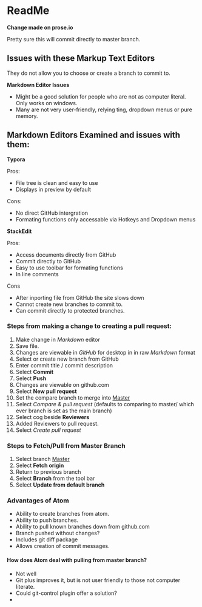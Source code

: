 # ReadMe

**Change made on prose.io**

Pretty sure this will commit directly to master branch.

## Issues with these Markup Text Editors

They do not allow you to choose or create a branch to commit to.

**Markdown Editor Issues**

- Might be a good solution for people who are not as computer literal. Only works on windows.
- Many are not very user-friendly, relying ting, dropdown menus or pure memory.

## **Markdown Editors Examined and issues with them:**

**Typora**

Pros:

- File tree is clean and easy to use
- Displays in preview by default

Cons:

- No direct GitHub intergration
- Formating functions only accessable via Hotkeys and Dropdown menus

**StackEdit**

Pros:

- Access documents directly from GitHub
- Commit directly to GitHub
- Easy to use toolbar for formating functions
- In line comments

Cons

- After inporting file from GitHub the site slows down
- Cannot create new branches to commit to.
- Can commit directly to protected branches.

### Steps from making a change to creating a pull request:

1. Make change in *Markdown* editor
2. Save file.
3. Changes are viewable in *GitHub* for desktop in in raw *Markdown* format
4. Select or create new branch from GitHub
5. Enter commit title / commit description
6. Select **Commit**
7. Select **Push**
8. Changes are viewable on github.com
9. Select **New pull request**
10. Set the compare branch to merge into <u>Master</u>
11. Select *Compare &  pull request* (defaults to comparing to master/ which ever branch is set as the main branch)
12. Select cog beside **Reviewers**
13. Added Reviewers to pull request.
14. Select *Create pull request*

### Steps to Fetch/Pull from Master Branch

1. Select branch <u>Master</u>
2. Select **Fetch origin**
3. Return to previous branch
4. Select **Branch** from the tool bar
5. Select **Update from default branch**

### Advantages of Atom
- Ability to create branches from atom.
- Ability to push branches.
- Ability to pull known branches down from github.com
- Branch pushed without changes?
- Includes git diff package
- Allows creation of commit messages.

#### How does Atom deal with pulling from master branch?
- Not well
- Git plus improves it, but is not user friendly to those not computer literate.
- Could git-control plugin offer a solution?
- 
